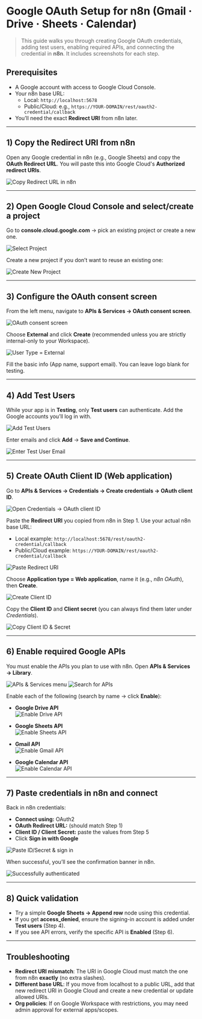 # Google OAuth Setup for n8n (Gmail · Drive · Sheets · Calendar)

> This guide walks you through creating Google OAuth credentials, adding test users, enabling required APIs, and connecting the credential in **n8n**. It includes screenshots for each step.

## Prerequisites
- A Google account with access to Google Cloud Console.
- Your n8n base URL:
  - Local: `http://localhost:5678`
  - Public/Cloud: e.g., `https://YOUR-DOMAIN/rest/oauth2-credential/callback`
- You’ll need the exact **Redirect URI** from n8n later.

---

## 1) Copy the Redirect URI from n8n
Open any Google credential in n8n (e.g., Google Sheets) and copy the **OAuth Redirect URL**. You will paste this into Google Cloud's **Authorized redirect URIs**.

![Copy Redirect URL in n8n](images/01-n8n-copy-redirect-url.png)

---

## 2) Open Google Cloud Console and select/create a project
Go to **console.cloud.google.com** → pick an existing project or create a new one.

![Select Project](images/02-select-project.png)

Create a new project if you don’t want to reuse an existing one:

![Create New Project](images/03-create-new-project.png)

---

## 3) Configure the OAuth consent screen
From the left menu, navigate to **APIs & Services → OAuth consent screen**.

![OAuth consent screen](images/04-oauth-consent-screen.png)

Choose **External** and click **Create** (recommended unless you are strictly internal-only to your Workspace).

![User Type = External](images/05-user-type-external.png)

Fill the basic info (App name, support email). You can leave logo blank for testing.

---

## 4) Add Test Users
While your app is in **Testing**, only **Test users** can authenticate. Add the Google accounts you’ll log in with.

![Add Test Users](images/06-add-test-users.png)

Enter emails and click **Add** → **Save and Continue**.

![Enter Test User Email](images/07-add-test-user-email.png)

---

## 5) Create OAuth Client ID (Web application)
Go to **APIs & Services → Credentials → Create credentials → OAuth client ID**.

![Open Credentials → OAuth client ID](images/08-credentials-menu.png)

Paste the **Redirect URI** you copied from n8n in Step 1. Use your actual n8n base URL:

- Local example: `http://localhost:5678/rest/oauth2-credential/callback`
- Public/Cloud example: `https://YOUR-DOMAIN/rest/oauth2-credential/callback`

![Paste Redirect URI](images/09-copy-redirect-url.png)

Choose **Application type = Web application**, name it (e.g., *n8n OAuth*), then **Create**.

![Create Client ID](images/10-create-client-id.png)

Copy the **Client ID** and **Client secret** (you can always find them later under *Credentials*).

![Copy Client ID & Secret](images/11-copy-client-id-secret.png)

---

## 6) Enable required Google APIs
You must enable the APIs you plan to use with n8n. Open **APIs & Services → Library**.

![APIs & Services menu](images/13-apis-and-services-menu.png)
![Search for APIs](images/19-search-api.png)

Enable each of the following (search by name → click **Enable**):
- **Google Drive API**  
  ![Enable Drive API](images/18-enable-drive-api.png)

- **Google Sheets API**  
  ![Enable Sheets API](images/16-enable-sheets-api.png)

- **Gmail API**  
  ![Enable Gmail API](images/17-enable-gmail-api.png)

- **Google Calendar API**  
  ![Enable Calendar API](images/15-enable-calendar-api.png)

---

## 7) Paste credentials in n8n and connect
Back in n8n credentials:
- **Connect using:** OAuth2
- **OAuth Redirect URL:** (should match Step 1)
- **Client ID / Client Secret:** paste the values from Step 5
- Click **Sign in with Google**

![Paste ID/Secret & sign in](images/12-n8n-sign-in-with-google.png)

When successful, you’ll see the confirmation banner in n8n.

![Successfully authenticated](images/14-successfully-authenticated.png)

---

## 8) Quick validation
- Try a simple **Google Sheets → Append row** node using this credential.
- If you get **access_denied**, ensure the signing-in account is added under **Test users** (Step 4).
- If you see API errors, verify the specific API is **Enabled** (Step 6).

---

## Troubleshooting
- **Redirect URI mismatch**: The URI in Google Cloud must match the one from n8n **exactly** (no extra slashes).
- **Different base URL**: If you move from localhost to a public URL, add that new redirect URI in Google Cloud and create a new credential or update allowed URIs.
- **Org policies**: If on Google Workspace with restrictions, you may need admin approval for external apps/scopes.

